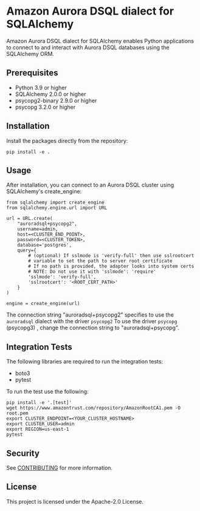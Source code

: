 # Amazon Aurora DSQL dialect for SQLAlchemy

Amazon Aurora DSQL dialect for SQLAlchemy enables Python applications to connect to and interact with Aurora DSQL databases using the SQLAlchemy ORM.

## Prerequisites

- Python 3.9 or higher
- SQLAlchemy 2.0.0 or higher
- psycopg2-binary 2.9.0 or higher
- psycopg 3.2.0 or higher

## Installation

Install the packages directly from the repository:

```
pip install -e .
```

## Usage

After installation, you can connect to an Aurora DSQL cluster using SQLAlchemy's create_engine:

```
from sqlalchemy import create_engine
from sqlalchemy.engine.url import URL

url = URL.create(
    "auroradsql+psycopg2",
    username=admin,
    host=<CLUSTER_END_POINT>,
    password=<CLUSTER_TOKEN>,
    database='postgres',
    query={
        # (optional) If sslmode is 'verify-full' then use sslrootcert
        # variable to set the path to server root certificate
        # If no path is provided, the adapter looks into system certs
        # NOTE: Do not use it with 'sslmode': 'require'
        'sslmode': 'verify-full',
        'sslrootcert': '<ROOT_CERT_PATH>'
    }
)

engine = create_engine(url)
```

The connection string "auroradsql+psycopg2" specifies to use the `auroradsql` dialect with the driver `psycopg2`
To use the driver `psycopg` (psycopg3) , change the connection string to "auroradsql+psycopg".

## Integration Tests

The following libraries are required to run the integration tests:

- boto3
- pytest

To run the test use the following:

```
pip install -e '.[test]'
wget https://www.amazontrust.com/repository/AmazonRootCA1.pem -O root.pem
export CLUSTER_ENDPOINT=<YOUR_CLUSTER_HOSTNAME>
export CLUSTER_USER=admin
export REGION=us-east-1
pytest
```

## Security

See [CONTRIBUTING](CONTRIBUTING.md#security-issue-notifications) for more information.

## License

This project is licensed under the Apache-2.0 License.
